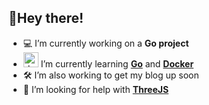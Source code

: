 ##  👋Hey there!



- 💻 I’m currently working on a **Go project**
- <img src="https://external-content.duckduckgo.com/iu/?u=https%3A%2F%2Fblog-img.luanruisong.com%2Fblog%2Fimg%2F20210304140340.gif" alt="drawing" width="24"/>  I’m currently learning **[Go](https://go.dev/)** and **[Docker](https://www.docker.com/)**
- 🛠 I’m also working to get my blog up soon
- 🤔 I’m looking for help with **[ThreeJS](https://threejs.org/)**
<!--
![Shubhechchhak's GitHub stats](https://github-readme-stats.vercel.app/api?username=orangeseeds&show_icons=true)

![Top Langs](https://github-readme-stats.vercel.app/api/top-langs/?username=orangeseeds&layout=compact)

## Connect with me
<p style="display:flex; gap:20px; justify-content:center;">
  <a target= "_blank" href="mailto:orangeseeds101@pm.me" alt="Mail"><img height='45' src="https://i.imgur.com/XRukMPf.png"></a>
  <a target= "_blank" href="https://github.com/orangeseeds" alt="GitHub"><img height='45' src="https://i.imgur.com/8ju9qds.png"></a>
  <a target= "_blank" href="https://www.linkedin.com/in/shubhechchhak-pokharel-6a8389237/?original_referer=" alt="Linkedin"><img height='45' src="https://i.imgur.com/j8mhAIv.png"></a>
</p>
-->
<!--
**orangeseeds/orangeseeds** is a ✨ _special_ ✨ repository because its `README.md` (this file) appears on your GitHub profile.
Here are some ideas to get you started:
- 🔭 I’m currently working on ...
- 🌱 I’m currently learning ...
- 👯 I’m looking to collaborate on ...
- 🤔 I’m looking for help with ...
- 💬 Ask me about ...
- 📫 How to reach me: ...
- 😄 Pronouns: ...
- ⚡ Fun fact: ...
<a target= "_blank" href="https://orangeseeds.github.io/" alt="Blog"><img height='45' src="https://i.imgur.com/nTfXNhq.png"></a>
-->
